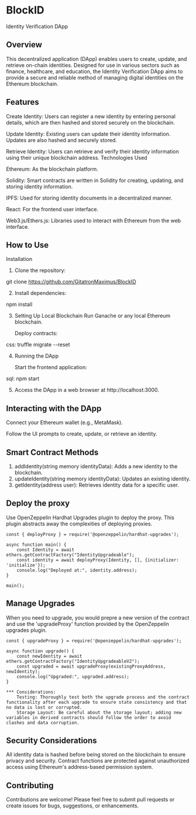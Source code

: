 # BlockID
Identity Verification DApp

## Overview
This decentralized application (DApp) enables users to create, update, and retrieve on-chain identities. Designed for use in various sectors such as finance, healthcare, and education, the Identity Verification DApp aims to provide a secure and reliable method of managing digital identities on the Ethereum blockchain.

## Features
Create Identity: Users can register a new identity by entering personal details, which are then hashed and stored securely on the blockchain.

Update Identity: Existing users can update their identity information. Updates are also hashed and securely stored.

Retrieve Identity: Users can retrieve and verify their identity information using their unique blockchain address.
Technologies Used

Ethereum: As the blockchain platform.

Solidity: Smart contracts are written in Solidity for creating, updating, and storing identity information.

IPFS: Used for storing identity documents in a decentralized manner.

React: For the frontend user interface.

Web3.js/Ethers.js: Libraries used to interact with Ethereum from the web interface.

## How to Use
Installation

1. Clone the repository:

git clone https://github.com/GitatronMaximus/BlockID

2. Install dependencies:

npm install

3. Setting Up Local Blockchain
Run Ganache or any local Ethereum blockchain.

    Deploy contracts:
    

 css:   truffle migrate --reset

4. Running the DApp
    
    Start the frontend application:

sql:    npm start

5. Access the DApp in a web browser at http://localhost:3000.

## Interacting with the DApp
Connect your Ethereum wallet (e.g., MetaMask).

Follow the UI prompts to create, update, or retrieve an identity.

## Smart Contract Methods

 1.   addIdentity(string memory identityData): Adds a new identity to the blockchain.
 2.   updateIdentity(string memory identityData): Updates an existing identity.
 3.   getIdentity(address user): Retrieves identity data for a specific user.

## Deploy the proxy
Use OpenZeppelin Hardhat Upgrades plugin to deploy the proxy. This plugin abstracts away the complexities of deploying proxies.

    const { deployProxy } = require('@openzeppelin/hardhat-upgrades');

    async function main() {
        const Identity = await ethers.getContractFactory("IdentityUpgradeable");
        const identity = await deployProxy(Identity, [], {initializer: 'initialize'});
        console.log("Deployed at:", identity.address);
    }

    main();

## Manage Upgrades
When you need to upgrade, you would prepre a new version of the contract and use the 'upgradeProxy' function provided by the OpenZeppelin upgrades plugin.

    const { upgradeProxy } = require('@openzeppelin/hardhat-upgrades');

    async function upgrade() {
        const newIdentity = await ethers.getContractFactory("IdentityUpgradeableV2");
        const upgraded = await upgradeProxy(existingProxyAddress, newIdentity);
        console.log("Upgraded:", upgraded.address);
    }

    *** Considerations:
        Testing: Thoroughly test both the upgrade process and the contract functionality after each upgrade to ensure state consistency and that no data is lost or corrupted.
        Storage Layout: Be careful about the storage layout; adding new variables in derived contracts should follow the order to avoid clashes and data corruption.
        
## Security Considerations
All identity data is hashed before being stored on the blockchain to ensure privacy and security.
Contract functions are protected against unauthorized access using Ethereum's address-based permission system.

## Contributing
Contributions are welcome! Please feel free to submit pull requests or create issues for bugs, suggestions, or enhancements.